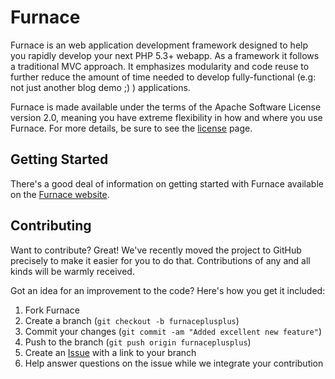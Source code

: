 Furnace
=============

Furnace is an web application development framework designed to help you 
rapidly develop your next PHP 5.3+ webapp. As a framework it 
follows a traditional MVC approach. It emphasizes modularity and
code reuse to further reduce the amount of time needed to develop
fully-functional (e.g: not just another blog demo ;) ) applications.

Furnace is made available under the terms of the Apache Software 
License version 2.0, meaning you have extreme flexibility in how and
where you use Furnace. For more details, be sure to see the 
[license](http://furnace.frameworkers.org/license) page.

Getting Started
---------------

There's a good deal of information on getting started with Furnace
available on the [Furnace website](http://furnace.frameworkers.org).

Contributing
------------

Want to contribute? Great! We've recently moved the project to GitHub
precisely to make it easier for you to do that. Contributions of any and
all kinds will be warmly received.

Got an idea for an improvement to the code? Here's how you get it included:

1. Fork Furnace
2. Create a branch (`git checkout -b furnaceplusplus`)
3. Commit your changes (`git commit -am "Added excellent new feature"`)
4. Push to the branch (`git push origin furnaceplusplus`)
5. Create an [Issue][1] with a link to your branch
6. Help answer questions on the issue while we integrate your contribution



[1]: http://github.com/frameworkers/furnace/issues
